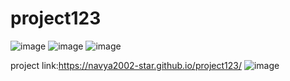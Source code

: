 # project123
![image](https://user-images.githubusercontent.com/115772634/203699935-16c2871d-9b86-470f-b9c1-eab6d97f4c51.png)
![image](https://user-images.githubusercontent.com/115772634/203701223-4d31fb9f-e858-4720-a379-de1714c10aca.png)
![image](https://user-images.githubusercontent.com/115772634/203701459-b2770998-a312-4998-84e7-9f3b2cdfc1c2.png)

project link:https://navya2002-star.github.io/project123/
![image](https://user-images.githubusercontent.com/115772634/203700802-d1aea3ae-42c9-416a-8e1e-16d079ba2c46.png)
